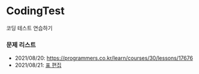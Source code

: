 # CodingTest
코딩 테스트 연습하기


### 문제 리스트
+ 2021/08/20: https://programmers.co.kr/learn/courses/30/lessons/17676
+ 2021/08/21: [표 편집](https://programmers.co.kr/learn/courses/30/lessons/81303)
